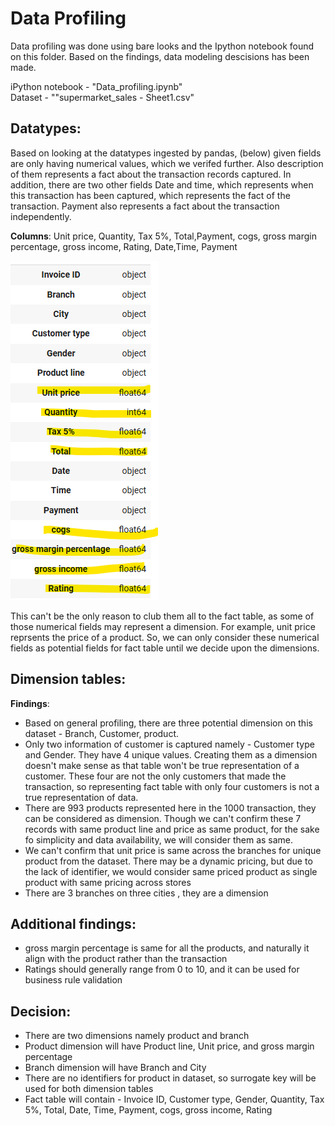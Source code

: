# Data Profiling

Data profiling was done using bare looks and the Ipython notebook found on this folder. Based on the findings, data modeling descisions has been made.

iPython notebook - "Data_profiling.ipynb" <br>
Dataset - ""supermarket_sales - Sheet1.csv"

## Datatypes:

Based on looking at the datatypes ingested by pandas, (below) given fields are only having numerical values, which we verifed further. Also description of them represents a fact about the transaction records captured. In addition, there are two other fields Date and time, which represents when this transaction has been captured, which represents the fact of the transaction. Payment also represents a fact about the transaction independently. 

**Columns**: Unit price, Quantity, Tax 5%, Total,Payment, cogs, gross margin percentage, gross income, Rating, Date,Time, Payment

![image info](./images/data_type.png)

This can't be the only reason to club them all to the fact table, as some of those numerical fields may represent a dimension. For example, unit price reprsents the price of a product. So, we can only consider these numerical fields as potential fields for fact table until we decide upon the dimensions.


## Dimension tables:
**Findings**:
- Based on general profiling, there are three potential dimension on this dataset - Branch, Customer, product. 
- Only two information of customer is captured namely - Customer type and Gender. They have 4 unique values. Creating them as a dimension doesn't make sense as that table won't be true representation of a customer. These four are not the only customers that made the transaction, so representing fact table with only four customers is not a true representation of data.
- There are 993 products represented here in the 1000 transaction, they can be considered as dimension. Though we can't confirm these 7 records with same product line and price as same product, for the sake fo simplicity and data availability, we will consider them as same.
- We can't confirm that unit price is same across the branches for unique product from the dataset. There may be a dynamic pricing, but due to the lack of identifier, we would consider same priced product as single product with same pricing across stores
- There are 3 branches on three cities , they are a dimension

## Additional findings:
- gross margin percentage is same for all the products, and naturally it align with the product rather than the transaction
- Ratings should generally range from 0 to 10, and it can be used for business rule validation

## Decision:
- There are two dimensions namely product and branch
- Product dimension will have Product line, Unit price, and gross margin percentage
- Branch dimension will have Branch and City
- There are no identifiers for product in dataset, so surrogate key will be used for both dimension tables
- Fact table will contain - Invoice ID, Customer type, Gender, Quantity, Tax 5%, Total, Date, Time, Payment, cogs, gross income, Rating
